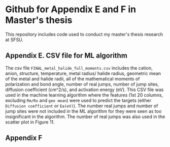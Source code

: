 # Github for Appendix E and F in Master's thesis
This repository includes code used to conduct my master's thesis research at SFSU. 


## Appendix E. CSV file for ML algorithm

The csv file `FINAL_metal_halide_full_moments.csv` includes the cation, anion, structure, temperature, metal radius/ halide radius, geometric mean of the metal and halide radii, all of the mathematical moments of polarization and bond angle, number of real jumps, number of jump sites, diffusion coefficient (cm^2/s), and activation energy (eV). This CSV file was used in the machine learning algorithm where the features (1st 20 columns, excluding `Rm/Rx` and `geo mean`) were used to predict the targets (either `Diffusion coefficient` or `Ea(eV)`). The number real jumps and number of jump sites were not included in the ML algorithm for they were seen as too insignificant in the algorithm. The number of real jumps was also used in the scatter plot in Figure 11. 


## Appendix F 
